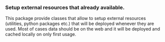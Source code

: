 ### Setup external resources that already available.

This package provide classes that allow to setup external resources (utilities,
python packages etc.) that will be deployed whenever they are used. Most of
cases data should be on the web and it will be deployed and cached locally on
only first usage.
